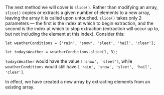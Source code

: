 The next method we will cover is `slice()`. Rather than modifying an array, `slice()` copies or extracts a given number of elements to
a new array, leaving the array it is called upon untouched. `slice()` takes only 2 parameters — the first is the index at which to
begin extraction, and the second is the index at which to stop extraction (extraction will occur up to, but not including the element
at this index). Consider this:

```
let weatherConditions = ['rain', 'snow', 'sleet', 'hail', 'clear'];

let todaysWeather = weatherConditions.slice(1, 3);
```

`todaysWeather` would have the value `['snow', 'sleet']`, while `weatherConditions` would still have
`['rain', 'snow', 'sleet', 'hail', 'clear']`.

In effect, we have created a new array by extracting elements from an existing array.